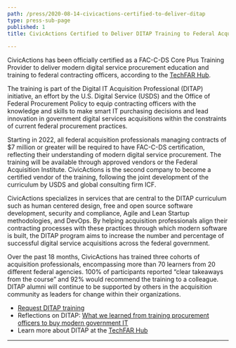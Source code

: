 ```yaml
---
path: /press/2020-08-14-civicactions-certified-to-deliver-ditap
type: press-sub-page
published: 1
title: CivicActions Certified to Deliver DITAP Training to Federal Acquisition Professionals
 
---
```


CivicActions has been officially certified as a FAC-C-DS Core Plus Training Provider to deliver modern digital service procurement education and training to federal contracting officers, according to the [TechFAR Hub](https://techfarhub.cio.gov/initiatives/ditap/).

The training is part of the Digital IT Acquisition Professional (DITAP) initiative, an effort by the U.S. Digital Service (USDS) and the Office of Federal Procurement Policy to equip contracting officers with the knowledge and skills to make smart IT purchasing decisions and lead innovation in government digital services acquisitions within the constraints of current federal procurement practices.

Starting in 2022, all federal acquisition professionals managing contracts of $7 million or greater will be required to have FAC-C-DS certification, reflecting their understanding of modern digital service procurement. The training will be available through approved vendors or the Federal Acquisition Institute. CivicActions is the second company to become a certified vendor of the training, following the joint development of the curriculum by USDS and global consulting firm ICF. 

CivicActions specializes in services that are central to the DITAP curriculum such as human centered design, free and open source software development, security and compliance, Agile and Lean Startup methodologies, and DevOps. By helping acquisition professionals align their contracting processes with these practices through which modern software is built, the DITAP program aims to increase the number and percentage of successful digital service acquisitions across the federal government.

Over the past 18 months, CivicActions has trained three cohorts of acquisition professionals, encompassing more than 70 learners from 20 different federal agencies. 100% of participants reported “clear takeaways from the course” and 92% would recommend the training to a colleague.  DITAP alumni will continue to be supported by others in the acquisition community as leaders for change within their organizations.

* [Request DITAP training](https://civicactions.com/ditap)
* Reflections on DITAP: [What we learned from training procurement officers to buy modern government IT](https://medium.com/civicactions/what-we-learned-from-training-procurement-officers-to-buy-modern-government-it-cc6309df4103)
* Learn more about DITAP at the [TechFAR Hub](https://techfarhub.cio.gov/initiatives/ditap/)

-----------------------------------
